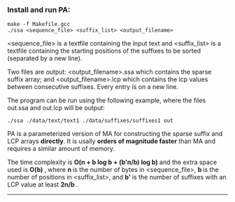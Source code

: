 ### Install and run PA:

```
make -f Makefile.gcc
./ssa <sequence_file> <suffix_list> <output_filename>
```

<sequence_file> is a textfile containing the input text and
<suffix_list> is a textfile containing the starting positions of the suffixes to be sorted (separated by a new line).

Two files are output: <output_filename>.ssa which contains the sparse suffix array; and <output_filename>.lcp which contains the lcp values between consecutive suffixes. Every entry is on a new line.

The program can be run using the following example, where the files out.ssa and out.lcp will be output:

```
./ssa ./data/text/text1 ./data/suffixes/suffixes1 out
```

PA is a parameterized version of MA for constructing the sparse suffix and LCP arrays <b> directly</b>.
It is usally <b>orders of magnitude faster</b> than MA and requires a similar amount of memory.

The time complexity is <b>O(n + b log b + (b'n/b) log b)</b> and the extra space used is <b> O(b) </b>, 
where <b> n </b> is the number of bytes in <sequence_file>, 
<b> b </b> is the number of positions in <suffix_list>, 
and <b> b' </b> is the number of suffixes with an LCP value at least <b> 2n/b </b>.

________________________________

